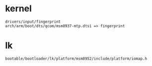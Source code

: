 # kernel
	drivers/input/fingerprint
	arch/arm/boot/dts/qcom/msm8937-mtp.dtsi => fingerprint

# lk
	bootable/bootloader/lk/platform/msm8952/include/platform/iomap.h
